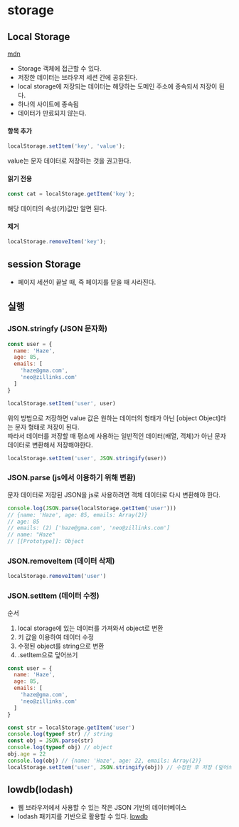 # storage

## Local Storage
[mdn](https://developer.mozilla.org/ko/docs/Web/API/Window/localStorage)<br/>
- Storage 객체에 접근할 수 있다.
- 저장한 데이터는 브라우저 세션 간에 공유된다.
- local storage에 저장되는 데이터는 해당하는 도메인 주소에 종속되서 저장이 된다.
- 하나의 사이트에 종속됨
- 데이터가 만료되지 않는다.

#### 항목 추가
```js
localStorage.setItem('key', 'value');
```
value는 문자 데이터로 저장하는 것을 권고한다.

#### 읽기 전용
```js
const cat = localStorage.getItem('key');
```
해당 데이터의 속성(키)값만 알면 된다.

#### 제거
```js
localStorage.removeItem('key');
```

## session Storage
- 페이지 세션이 끝날 때, 즉 페이지를 닫을 때 사라진다.

## 실행
### JSON.stringfy (JSON 문자화)
```js
const user = {
  name: 'Haze',
  age: 85,
  emails: [
    'haze@gma.com',
    'neo@zillinks.com'
  ]
}

localStorage.setItem('user', user)
```
위의 방법으로 저장하면 value 값은 원하는 데이터의 형태가 아닌 [object Object]라는 문자 형태로 저장이 된다.<br/>
따라서 데이터를 저장할 때 평소에 사용하는 일반적인 데이터(배열, 객체)가 아닌 문자 데이터로 변환해서 저장해야한다.
```js
localStorage.setItem('user', JSON.stringify(user))
```

### JSON.parse (js에서 이용하기 위해 변환)
문자 데이터로 저장된 JSON을 js로 사용하려면 객체 데이터로 다시 변환해야 한다.
```js
console.log(JSON.parse(localStorage.getItem('user')))
// {name: 'Haze', age: 85, emails: Array(2)}
// age: 85
// emails: (2) ['haze@gma.com', 'neo@zillinks.com']
// name: "Haze"
// [[Prototype]]: Object
```

### JSON.removeItem (데이터 삭제)
```js
localStorage.removeItem('user')
```

### JSON.setItem (데이터 수정)
순서
1. local storage에 있는 데이터를 가져와서 object로 변환
2. 키 값을 이용하여 데이터 수정
3. 수정된 object를 string으로 변환
4. .setItem으로 덮어쓰기
```js
const user = {
  name: 'Haze',
  age: 85,
  emails: [
    'haze@gma.com',
    'neo@zillinks.com'
  ]
}

const str = localStorage.getItem('user')
console.log(typeof str) // string
const obj = JSON.parse(str)
console.log(typeof obj) // object
obj.age = 22
console.log(obj) // {name: 'Haze', age: 22, emails: Array(2)}
localStorage.setItem('user', JSON.stringify(obj)) // 수정한 후 저장 (덮어쓰기)
```

## lowdb(lodash)
- 웹 브라우저에서 사용할 수 있는 작은 JSON 기반의 데이터베이스
- lodash 패키지를 기반으로 활용할 수 있다.
[lowdb](https://github.com/typicode/lowdb)
